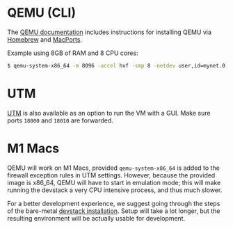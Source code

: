 # QEMU (CLI)
The [QEMU documentation](https://www.qemu.org/download/#macos) includes instructions for installing QEMU via [Homebrew](https://brew.sh/) and [MacPorts](https://www.macports.org/).

Example using 8GB of RAM and 8 CPU cores:
```sh
$ qemu-system-x86_64 -m 8096 -accel hvf -smp 8 -netdev user,id=mynet.0,hostfwd=tcp::18000-:18000,hostfwd=tcp::18010-:18010 -device virtio-net-pci,netdev=mynet.0 -hda devstack-bullseye.qcow2
```

# UTM
[UTM](https://mac.getutm.app/) is also available as an option to run the VM with a GUI. Make sure ports `18000` and `18010` are forwarded.

# M1 Macs
QEMU will work on M1 Macs, provided `qemu-system-x86_64` is added to the firewall exception rules in UTM settings.  However, because the provided image is x86_64, QEMU will have to start in emulation mode; this will make running the devstack a very CPU intensive process, and thus much slower.

For a better development experience, we suggest going through the steps of the bare-metal [devstack installation](https://github.com/openedx/devstack#getting-started).  Setup will take a lot longer, but the resulting environment will be actually usable for development.
